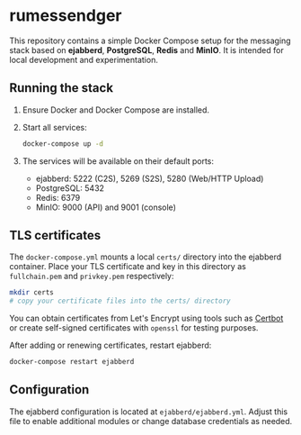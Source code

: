 # rumessendger

This repository contains a simple Docker Compose setup for the messaging stack
based on **ejabberd**, **PostgreSQL**, **Redis** and **MinIO**. It is intended for
local development and experimentation.

## Running the stack

1. Ensure Docker and Docker Compose are installed.
2. Start all services:

   ```bash
   docker-compose up -d
   ```
3. The services will be available on their default ports:
   - ejabberd: 5222 (C2S), 5269 (S2S), 5280 (Web/HTTP Upload)
   - PostgreSQL: 5432
   - Redis: 6379
   - MinIO: 9000 (API) and 9001 (console)

## TLS certificates

The `docker-compose.yml` mounts a local `certs/` directory into the ejabberd
container. Place your TLS certificate and key in this directory as
`fullchain.pem` and `privkey.pem` respectively:

```bash
mkdir certs
# copy your certificate files into the certs/ directory
```

You can obtain certificates from Let's Encrypt using tools such as
[Certbot](https://certbot.eff.org/) or create self-signed certificates with
`openssl` for testing purposes.

After adding or renewing certificates, restart ejabberd:

```bash
docker-compose restart ejabberd
```

## Configuration

The ejabberd configuration is located at `ejabberd/ejabberd.yml`. Adjust this
file to enable additional modules or change database credentials as needed.
